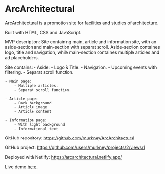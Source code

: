 # ArcArchitectural

ArcArchitectural is a promotion site for facilities and studies of architecture.

Built with HTML, CSS and JavaScript.

MVP description:
Site containing main, article and information site, with an aside-section and main-section with separat scroll.
Aside-section containes logo, title and navigation, while main-section containes multiple articles and ad placeholders.

Site contains:
	- Aside:
		- Logo & Title.
		- Navigation.
		- Upcoming events with filtering.
		- Separat scroll function.
	
	- Main page:
		- Multiple articles.
		- Separat scroll function.

	- Article page:
		- Dark background
		- Article image
		- Article content

	- Information page:
		- With light background
		- Informational text


GitHub repository:
https://github.com/murkney/ArcArchitectural

GitHub project:
https://github.com/users/murkney/projects/2/views/1

Deployed with Netlify:
https://arcarchitectural.netlify.app/

Live demo [here](https://arcarchitectural.netlify.app/).
